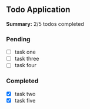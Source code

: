 ## Todo Application

**Summary:** 2/5 todos completed

### Pending
- [ ] task one
- [ ] task three
- [ ] task four

### Completed
- [x] task two
- [x] task five